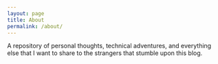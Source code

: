 ```yaml
---
layout: page
title: About
permalink: /about/
---
```


  A repository of personal thoughts, technical adventures, and everything else that I want to share to the strangers that stumble upon this blog.
